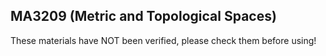 ## MA3209 (Metric and Topological Spaces)
These materials have NOT been verified, please check them before using!
